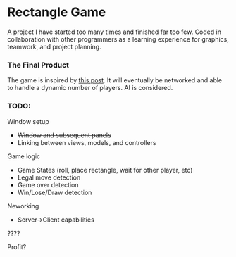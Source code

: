 # Rectangle Game

A project I have started too many times and finished far too few. Coded in collaboration with other programmers as a learning experience for graphics, teamwork, and project planning. 

### The Final Product
The game is inspired by [this post](https://imgur.com/gallery/ybMoPPb). It will eventually be networked and able to handle a dynamic number of players. AI is considered.

### TODO:
Window setup
  - ~~Window and subsequent panels~~
  - Linking between views, models, and controllers

Game logic
  - Game States (roll, place rectangle, wait for other player, etc)
  - Legal move detection
  - Game over detection
  - Win/Lose/Draw detection

Neworking
  - Server->Client capabilities

????

Profit?
